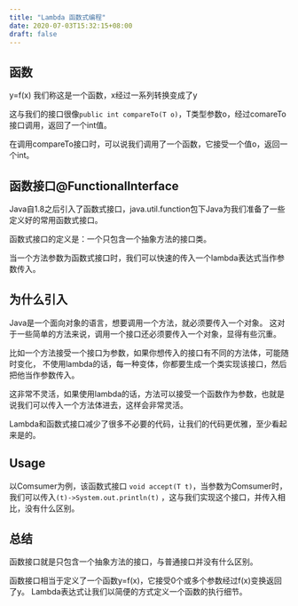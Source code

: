 ```yaml
---
title: "Lambda 函数式编程"
date: 2020-07-03T15:32:15+08:00
draft: false
---
```


## 函数

y=f(x) 我们称这是一个函数，x经过一系列转换变成了y

这与我们的接口很像`public int compareTo(T o)`，T类型参数o，经过comareTo接口调用，返回了一个int值。

在调用compareTo接口时，可以说我们调用了一个函数，它接受一个值o，返回一个int。

## 函数接口@FunctionalInterface

Java自1.8之后引入了函数式接口，java.util.function包下Java为我们准备了一些定义好的常用函数式接口。

函数式接口的定义是：一个只包含一个抽象方法的接口类。

当一个方法参数为函数式接口时，我们可以快速的传入一个lambda表达式当作参数传入。

## 为什么引入

Java是一个面向对象的语言，想要调用一个方法，就必须要传入一个对象。
这对于一些简单的方法来说，调用一个接口还必须要传入一个对象，显得有些沉重。

比如一个方法接受一个接口为参数，如果你想传入的接口有不同的方法体，可能随时变化，
不使用lambda的话，每一种变体，你都要生成一个类实现该接口，然后把他当作参数传入。

这非常不灵活，如果使用lambda的话，方法可以接受一个函数作为参数，也就是说我们可以传入一个方法体进去，这样会非常灵活。

Lambda和函数式接口减少了很多不必要的代码，让我们的代码更优雅，至少看起来是的。

## Usage

以Comsumer为例，该函数式接口 `void accept(T t)`，当参数为Comsumer时，我们可以传入`(t)->System.out.println(t)`
，这与我们实现这个接口，并传入相比，没有什么区别。

## 总结

函数接口就是只包含一个抽象方法的接口，与普通接口并没有什么区别。

函数接口相当于定义了一个函数y=f(x)，它接受0个或多个参数经过f(x)变换返回了y。
Lambda表达式让我们以简便的方式定义一个函数的执行细节。

